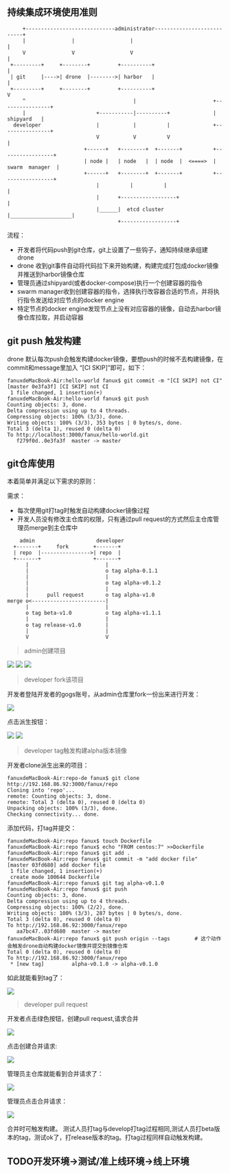 ## 持续集成环境使用准则
```
     +-----------------------------administrator---------------------------+
     |               |                  |                                  |
     V               V                  V                                  |
 +---------+     +--------+         +----------+                           | 
 | git     |---->| drone  |-------->| harbor   |                           |
 +---------+     +--------+         +----------+                           V
     ^                                   |                         +----------------+
     |                       +-----------|----------+              |     shipyard   |    
  developer                  |           |          |              +----------------+ 
                             V           V          V                       |         
                         +------+   +--------+  +-------+          +-----------------+
                         | node |   | node   |  | node  |  <====>  | swarm  manager  |
                         +------+   +--------+  +-------+          +-----------------+
                             |          |          |                        |         
                             |      +------------------+                    |        
                             |______|  etcd cluster    |____________________|       
                                    +------------------+                           
```
流程：

* 开发者将代码push到git仓库，git上设置了一些钩子，通知持续继承组建drone
* drone 收到git事件自动将代码拉下来开始构建，构建完成打包成docker镜像并推送到harbor镜像仓库
* 管理员通过shipyard(或者docker-compose)执行一个创建容器的指令
* swarm manager收到创建容器的指令，选择执行改容器合适的节点，并将执行指令发送给对应节点的docker engine
* 特定节点的docker engine发现节点上没有对应容器的镜像，自动去harbor镜像仓库拉取，并启动容器

## git push 触发构建

drone 默认每次push会触发构建docker镜像，要想push的时候不去构建镜像，在commit和message里加入 “[CI SKIP]”即可，如下：

```
fanuxdeMacBook-Air:hello-world fanux$ git commit -m "[CI SKIP] not CI"
[master 0e3fa3f] [CI SKIP] not CI
 1 file changed, 1 insertion(+)
fanuxdeMacBook-Air:hello-world fanux$ git push
Counting objects: 3, done.
Delta compression using up to 4 threads.
Compressing objects: 100% (3/3), done.
Writing objects: 100% (3/3), 353 bytes | 0 bytes/s, done.
Total 3 (delta 1), reused 0 (delta 0)
To http://localhost:3000/fanux/hello-world.git
   f279f0d..0e3fa3f  master -> master
```

## git仓库使用
本着简单并满足以下需求的原则：

需求：

* 每次使用git打tag时触发自动构建docker镜像过程 
* 开发人员没有修改主仓库的权限，只有通过pull request的方式然后主仓库管理员merge到主仓库中

```
    admin                    developer
  +-------+     fork        +-------+
  | repo  |---------------->| repo  |
  +-------+                 +-------+
      |                         |
      |                         o tag alpha-0.1.1
      |                         |
      |                         o tag alpha-v0.1.2
      |                         |
      |      pull request       o tag alpha-v1.0
merge o<------------------------|
      |                         |
      o tag beta-v1.0           o tag alpha-v1.1.1
      |                         |
      o tag release-v1.0        |
      |                         |
      V                         V
```
> admin创建项目

![](http://192.168.86.170:10080/iflytek/docs/raw/master/images/add-repo-0.png)
![](http://192.168.86.170:10080/iflytek/docs/raw/master/images/add-repo-1.png)
![](http://192.168.86.170:10080/iflytek/docs/raw/master/images/add-repo-2.png)
> developer fork该项目

开发者登陆开发者的gogs账号，从admin仓库里fork一份出来进行开发：

![](http://192.168.86.170:10080/iflytek/docs/raw/master/images/developer-login.png)

点击派生按钮：

![](http://192.168.86.170:10080/iflytek/docs/raw/master/images/fork.png)
![](http://192.168.86.170:10080/iflytek/docs/raw/master/images/fork-1.png)

> developer tag触发构建alpha版本镜像

开发者clone派生出来的项目：
```
fanuxdeMacBook-Air:repo-de fanux$ git clone http://192.168.86.92:3000/fanux/repo
Cloning into 'repo'...
remote: Counting objects: 3, done.
remote: Total 3 (delta 0), reused 0 (delta 0)
Unpacking objects: 100% (3/3), done.
Checking connectivity... done.
```

添加代码，打tag并提交：
```
fanuxdeMacBook-Air:repo fanux$ touch Dockerfile
fanuxdeMacBook-Air:repo fanux$ echo "FROM centos:7" >>Dockerfile
fanuxdeMacBook-Air:repo fanux$ git add .
fanuxdeMacBook-Air:repo fanux$ git commit -m "add docker file"
[master 03fd680] add docker file
 1 file changed, 1 insertion(+)
 create mode 100644 Dockerfile
fanuxdeMacBook-Air:repo fanux$ git tag alpha-v0.1.0
fanuxdeMacBook-Air:repo fanux$ git push
Counting objects: 3, done.
Delta compression using up to 4 threads.
Compressing objects: 100% (2/2), done.
Writing objects: 100% (3/3), 287 bytes | 0 bytes/s, done.
Total 3 (delta 0), reused 0 (delta 0)
To http://192.168.86.92:3000/fanux/repo
   aa7bc47..03fd680  master -> master
fanuxdeMacBook-Air:repo fanux$ git push origin --tags        # 这个动作会触发drone自动构建docker镜像并提交到镜像仓库
Total 0 (delta 0), reused 0 (delta 0)
To http://192.168.86.92:3000/fanux/repo
 * [new tag]         alpha-v0.1.0 -> alpha-v0.1.0
```
如此就能看到tag了：

![](http://192.168.86.170:10080/iflytek/docs/raw/master/images/show-tags.png)

> developer pull request

开发者点击绿色按钮，创建pull request,请求合并 

![](http://192.168.86.170:10080/iflytek/docs/raw/master/images/pull-request-0.png)

点击创建合并请求:

![](http://192.168.86.170:10080/iflytek/docs/raw/master/images/pull-request-1.png)

管理员主仓库就能看到合并请求了：

![](http://192.168.86.170:10080/iflytek/docs/raw/master/images/merge-1.png)

管理员点击合并请求：

![](http://192.168.86.170:10080/iflytek/docs/raw/master/images/merge-2.png)

合并时可触发构建。 测试人员打tag与develop打tag过程相同,测试人员打beta版本的tag，测试ok了，打release版本的tag。打tag过程同样自动触发构建。

## TODO开发环境->测试/准上线环境->线上环境
